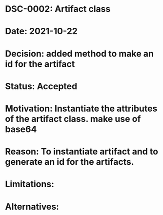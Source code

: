 # DSC-0002: Artifact class
# Date: 2021-10-22
# Decision: added method to make an id for the artifact
# Status: Accepted
# Motivation: Instantiate the attributes of the artifact class. make use of base64
# Reason: To instantiate artifact and to generate an id for the artifacts. 
# Limitations:
# Alternatives: